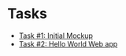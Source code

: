 # Tasks

- [Task #1: Initial Mockup](01-initial-mockup)
- [Task #2: Hello World Web app](02-hello-world-web-app)